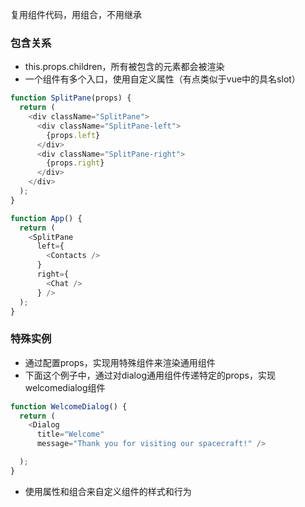 复用组件代码，用组合，不用继承

### 包含关系
- this.props.children，所有被包含的元素都会被渲染
- 一个组件有多个入口，使用自定义属性（有点类似于vue中的具名slot）
```js
function SplitPane(props) {
  return (
    <div className="SplitPane">
      <div className="SplitPane-left">
        {props.left}
      </div>
      <div className="SplitPane-right">
        {props.right}
      </div>
    </div>
  );
}

function App() {
  return (
    <SplitPane
      left={
        <Contacts />
      }
      right={
        <Chat />
      } />
  );
}
```

### 特殊实例
- 通过配置props，实现用特殊组件来渲染通用组件
- 下面这个例子中，通过对dialog通用组件传递特定的props，实现welcomedialog组件
```js
function WelcomeDialog() {
  return (
    <Dialog
      title="Welcome"
      message="Thank you for visiting our spacecraft!" />

  );
}
```

- 使用属性和组合来自定义组件的样式和行为